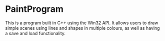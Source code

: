 # PaintProgram
This is a program built in C++ using the Win32 API. It allows users to draw simple scenes using lines and shapes in multiple colours, as well as having a save and load functionality.
